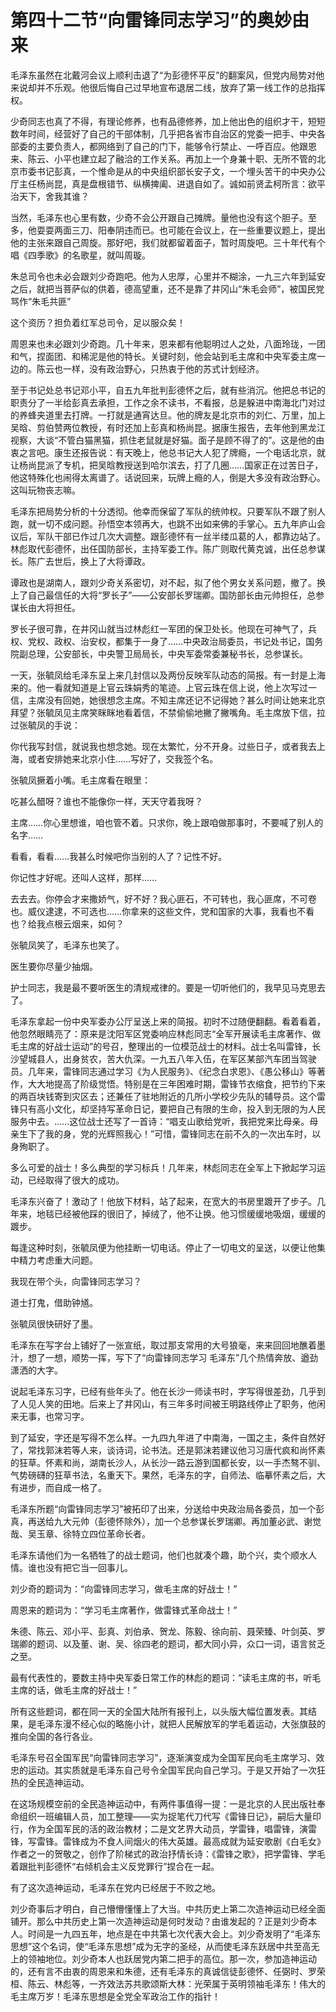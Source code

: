 # 第四十二节“向雷锋同志学习”的奥妙由来

毛泽东虽然在北戴河会议上顺利击退了“为彭德怀平反”的翻案风，但党内局势对他来说却并不乐观。他很后悔自己过早地宣布退居二线，放弃了第一线工作的总指挥权。

少奇同志也真了不得，有理论修养，也有品德修养，加上他出色的组织才干，短短数年时间，经营好了自己的干部体制，几乎把各省市自治区的党委一把手、中央各部委的主要负责人，都网络到了自己的门下，能够令行禁止、一呼百应。他跟恩来、陈云、小平也建立起了融洽的工作关系。再加上一个身兼十职、无所不管的北京市委书记彭真，一个惟命是从的中央组织部长安子文，一个埋头苦干的中央办公厅主任杨尚昆，真是盘根错节、纵横捭阖、进退自如了。诚如前贤孟柯所言：欲平治天下，舍我其谁？

当然，毛泽东也心里有数，少奇不会公开跟自己摊牌。量他也没有这个胆子。至多，他耍耍两面三刀、阳奉阴违而已。也可能在会议上，在一些重要议题上，提出他的主张来跟自己周旋。那好吧，我们就都留着面子，暂时周旋吧。三十年代有个唱《四季歌》的名歌星，就叫周璇。

朱总司令也未必会跟刘少奇跑吧。他为人忠厚，心里并不糊涂，一九三六年到延安之后，就把当菩萨似的供着，德高望重，还不是靠了井冈山“朱毛会师”，被国民党骂作“朱毛共匪”

这个资历？担负着红军总司令，足以服众矣！

周恩来也未必跟刘少奇跑。几十年来，恩来都有他聪明过人之处，八面玲珑，一团和气，捏面团、和稀泥是他的特长。关键时刻，他会站到毛主席和中央军委主席一边的。陈云也一样，没有政治野心，只热衷于他的苏式计划经济。

至于书记处总书记邓小平，自五九年批判彭德怀之后，就有些消沉。他把总书记的职责分了一半给彭真去承担，工作之余不读书，不看报，总是躲进中南海北门对过的养蜂夹道里去打牌。一打就是通宵达旦。他的牌友是北京市的刘仁、万里，加上吴晗、剪伯赞两位教授，有时还加上彭真和杨尚昆。据康生报告，去年他到黑龙江视察，大谈“不管白猫黑猫，抓住老鼠就是好猫。面子是顾不得了的”。这是他的由衷之言吧。康生还报告说：有天晚上，他总书记大人犯了牌瘾，一个电话北京，就让杨尚昆派了专机，把吴晗教授送到哈尔滨去，打了几圈……国家正在过苦日子，他这特殊化也闹得太离谱了。话说回来，玩牌上瘾的人，倒是大多没有政治野心。这叫玩物丧志嘛。

毛泽东把局势分析的十分透彻。他幸而保留了军队的统帅权。只要军队不跟了别人跑，就一切不成问题。孙悟空本领再大，也跳不出如来佛的手掌心。五九年庐山会议后，军队干部已作过几次大调整。跟彭德怀有一丝半缕瓜葛的人，都靠边站了。林彪取代彭德怀，出任国防部长，主持军委工作。陈广则取代黄克诚，出任总参谋长。陈广去世后，换上了大将谭政。

谭政也是湖南人，跟刘少奇关系密切，对不起，拟了他个男女关系问题，撤了。换上了自己最信任的大将“罗长子”——公安部长罗瑞卿。国防部长由元帅担任，总参谋长由大将担任。

罗长子很可靠，在井冈山就当过林彪红一军团的保卫处长。他现在可神气了，兵权、党权、政权、治安权，都集于一身了……中央政治局委员，书记处书记，国务院副总理，公安部长，中央警卫局局长，中央军委常委兼秘书长，总参谋长。

一天，张毓凤给毛泽东呈上来几封信以及两份反映军队动态的简报。有一封是上海来的。他一看就知道是上官云珠娟秀的笔迹。上官云珠在信上说，他上次写过一信，主席没有回她，她很想念主席。不知主席还记不记得她？甚么时间让她来北京拜望？张毓凤见主席笑眯眯地看着信，不禁偷偷地撇了撇嘴角。毛主席放下信，拉过张毓凤的手说：

你代我写封信，就说我也想念她。现在太繁忙，分不开身。过些日子，或者我去上海，或者安排她来北京小住……写好了，交我签个名。

张毓凤撅着小嘴。毛主席看在眼里：

吃甚么醋呀？谁也不能像你一样，天天守着我呀？

主席……你心里想谁，咱也管不着。只求你，晚上跟咱做那事时，不要喊了别人的名字……

看看，看看……我甚么时候吧你当别的人了？记性不好。

你记性才好呢。还叫人这样，那样……

去去去。你停会才来撒娇气，好不好？我心匪石，不可转也，我心匪席，不可卷也。威仪逮逮，不可选也……你拿来的这些文件，党和国家的大事，我看也不看也？给我点根云烟来，如何？

张毓凤笑了，毛泽东也笑了。

医生要你尽量少抽烟。

护士同志，我是最不要听医生的清规戒律的。要是一切听他们的，我早见马克思去了。

毛泽东拿起一份中央军委办公厅呈送上来的简报。初时不过随便翻翻。看着看着，他忽然眼睛亮了：原来是沈阳军区党委响应林彪同志“全军开展读毛主席著作、做毛主席的好战士运动”的号召，整理出的一位模范战士的材料。战士名叫雷锋，长沙望城县人，出身贫农，苦大仇深。一九五八年入伍，在军区某部汽车团当驾驶员。几年来，雷锋同志通过学习《为人民服务》、《纪念白求恩》、《愚公移山》等著作，大大地提高了阶级觉悟。特别是在三年困难时期，雷锋节衣缩食，把节约下来的两百块钱寄到灾区去；还兼任了驻地附近的几所小学校少先队的辅导员。这个雷锋只有高小文化，却坚持写革命日记，要把自己有限的生命，投入到无限的为人民服务中去。……这位战士还写了一首诗：“唱支山歌给党听，我把党来比母亲。母亲生下了我的身，党的光辉照我心！”可惜，雷锋同志在前不久的一次出车时，以身殉职了。

多么可爱的战士！多么典型的学习标兵！几年来，林彪同志在全军上下掀起学习运动，已经取得了很大的成功。

毛泽东兴奋了！激动了！他放下材料，站了起来，在宽大的书房里踱开了步子。几年来，地毯已经被他踩的很旧了，掉绒了，他不让换。他习惯缓缓地吸烟，缓缓的踱步。

每逢这种时刻，张毓凤便为他挂断一切电话。停止了一切电文的呈送，以便让他集中精力考虑重大问题。

我现在带个头，向雷锋同志学习？

道士打鬼，借助钟馗。

张毓凤很快研好了墨。

毛泽东在写字台上铺好了一张宣纸，取过那支常用的大号狼毫，来来回回地醮着墨汁，想了一想，顺势一挥，写下了“向雷锋同志学习 毛泽东”几个热情奔放、遒劲潇洒的大字。

说起毛泽东习字，已经有些年头了。他在长沙一师读书时，字写得很差劲，几乎到了人见人笑的田地。后来上了井冈山，有三年多时间被王明路线停止了职务，他闲来无事，也常习字。

到了延安，字还是写得不怎么样。一九四九年进了中南海，一国之主，条件自然好了，常找郭沫若等人来，谈诗词，论书法。还是郭沫若建议他习习唐代疯和尚怀素的狂草。怀素和尚，湖南长沙人，从长沙一路云游到国都长安，以一手杰骜不驯、气势磅礴的狂草书法，名重天下。果然，毛泽东的字，自师法、临摹怀素之后，大有进步，而自成一格了。

毛泽东所题“向雷锋同志学习”被拓印了出来，分送给中央政治局各委员，加一个彭真，再送给九大元帅（彭德怀除外），加一个总参谋长罗瑞卿。再加董必武、谢觉哉、吴玉章、徐特立四位革命长者。

毛泽东请他们为一名牺牲了的战士题词，他们也就凑个趣，助个兴，卖个顺水人情。谁也没有把它当一回事儿。

刘少奇的题词为：“向雷锋同志学习，做毛主席的好战士！”

周恩来的题词为：“学习毛主席著作，做雷锋式革命战士！”

朱德、陈云、邓小平、彭真、刘伯承、贺龙、陈毅、徐向前、聂荣臻、叶剑英、罗瑞卿的题词、以及董、谢、吴、徐四老的题词，都大同小异，众口一词，语言贫乏之至。

最有代表性的，要数主持中央军委日常工作的林彪的题词：“读毛主席的书，听毛主席的话，做毛主席的好战士！”

所有这些题词，都在同一天的全国大陆所有报刊上，以头版大幅位置发表。其结果，是毛泽东漫不经心似的略施小计，就把人民解放军的学毛着运动，大张旗鼓的推向全国的各行各业。

毛泽东号召全国军民“向雷锋同志学习”，逐渐演变成为全国军民向毛主席学习、效忠的运动。其实质就是毛泽东自己号令全国军民向自己学习。于是又开始了一次狂热的全民造神运动。

在这场规模空前的全民造神运动中，有两件事值得一提：一是北京的人民出版社奉命组织一班编辑人员，加工整理——实为捉笔代刀代写《雷锋日记》，嗣后大量印行，作为全国军民的活的政治教材；二是文艺界大动员，学雷锋，唱雷锋，演雷锋，写雷锋。雷锋成为不食人间烟火的伟大英雄。最高成就为延安歌剧《白毛女》作者之一的贺敬之，创作了阶梯式的政治抒情长诗：《雷锋之歌》，把学雷锋、学毛着跟批判彭德怀“右倾机会主义反党罪行”捏合在一起。

有了这次造神运动，毛泽东在党内已经居于不败之地。

刘少奇事后才明白，自己懵懵懂懂上了大当。中共历史上第二次造神运动已经全面铺开。那么中共历史上第一次造神运动是何时发动？由谁发起的？正是刘少奇本人。时间是一九四五年，地点是在中共第七次代表大会上。刘少奇发明了“毛泽东思想”这个名词，使“毛泽东思想”成为无字的圣经，从而使毛泽东跃居中共至高无上的领袖地位。刘少奇本人也跃居党内第二把手的高位。那一次，参加造神运动的，还有言不由衷的周恩来和朱德，还有毛泽东的真诚信徒彭德怀、任弼时、罗荣桓、陈云、林彪等，一齐效法苏共歌颂斯大林：光荣属于英明领袖毛泽东！伟大的毛主席万岁！毛泽东思想是全党全军政治工作的指针！

